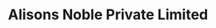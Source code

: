---
title: "Alisons Noble Private Limited"
url: /karachi/alisons-noble-private-limited/
shop: wholesale
---